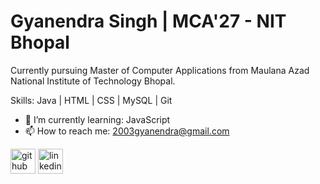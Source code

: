 # Gyanendra Singh | MCA'27 - NIT Bhopal
Currently pursuing Master of Computer Applications from Maulana Azad National Institute of Technology Bhopal.

Skills: Java | HTML | CSS | MySQL | Git

- 🌱 I’m currently learning: JavaScript
- 📫 How to reach me: 2003gyanendra@gmail.com 


[<img src='https://cdn.jsdelivr.net/npm/simple-icons@3.0.1/icons/github.svg' alt='github' height='40'>](https://github.com/Gyanendra28)  [<img src='https://cdn.jsdelivr.net/npm/simple-icons@3.0.1/icons/linkedin.svg' alt='linkedin' height='40'>](https://www.linkedin.com/in/gyanendra-singh-a56164252/)  

